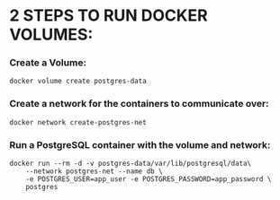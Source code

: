 # 2 STEPS TO RUN DOCKER VOLUMES:

### Create a Volume:
```shell
docker volume create postgres-data
```

### Create a network for the containers to communicate over:
```shell
docker network create-postgres-net
```
### Run a PostgreSQL container with the volume and network:
```
docker run --rm -d -v postgres-data/var/lib/postgresql/data\
    --network postgres-net --name db \
    -e POSTGRES_USER=app_user -e POSTGRES_PASSWORD=app_password \
    postgres
```
